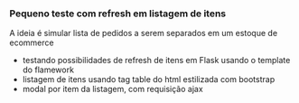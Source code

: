### Pequeno teste com refresh em listagem de itens

A ideia é simular lista de pedidos a serem separados em um estoque de ecommerce

* testando possibilidades de refresh de itens em Flask usando o template do flamework
* listagem de itens usando tag table do html estilizada com bootstrap
* modal por item da listagem, com requisição ajax
